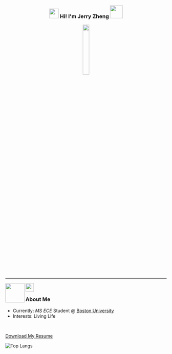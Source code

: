 <h3 align="center"><img src = "https://raw.githubusercontent.com/MartinHeinz/MartinHeinz/master/wave.gif" width = 30px> Hi! I'm Jerry Zheng  <img src="https://github.com/user-attachments/assets/53a8d1db-b954-40d2-bde6-b8b3aa1e1cd4"  width=40px></h3>
 <p align="center">
<img width="20%" src="https://img.icons8.com/ios-filled/96/000000/programming.png"/>
</p>
 
 ---
 
<a href="https://www.linkedin.com/in/jerryzheng7/">
  <img align="left" width="60px" src="https://img.shields.io/badge/LinkedIn-0077B5?style=for-the-badge&logo=linkedin&logoColor=white"  />
</a>

<a href="mailto:jerryzhen14@gmail.com">
  <img align="left" width="26px" src="https://cdn.simpleicons.org/gmail" />
</a>

<br />

### About Me
- Currently: *MS ECE* Student @ [Boston University](https://www.bu.edu/) <br />
- Interests: Living Life
<br />

[Download My Resume](https://github.com/user-attachments/files/19595793/Resume-.Jerry.Zheng.Mar.2025.pdf)




![Top Langs](https://github-readme-stats.vercel.app/api/top-langs/?username=jerryzheng7&layout=compact&theme=dark)
